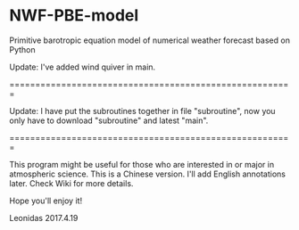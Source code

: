 # NWF-PBE-model
Primitive barotropic equation model of numerical weather forecast based on Python

Update: I've added wind quiver in main.

=======================================================

Update: I have put the subroutines together in file "subroutine", now you only have to download "subroutine" and latest "main".

=======================================================

This program might be useful for those who are interested in or major in atmospheric science.
This is a Chinese version. I'll add English annotations later. Check Wiki for more details.

Hope you'll enjoy it!

Leonidas
2017.4.19
